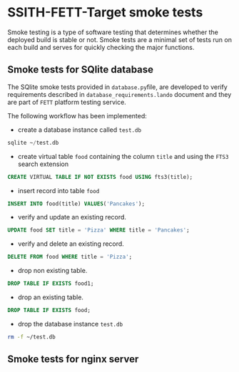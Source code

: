 # SSITH-FETT-Target smoke tests
Smoke testing is a type of software testing that determines whether 
the deployed build is stable or not. Smoke tests are a minimal set 
of tests run on each build and serves for quickly checking the major 
functions.

## Smoke tests for SQlite database
The SQlite smoke tests provided in ``database.py``file, are developed 
to verify requirements described in ``database_requirements.lando`` document 
and they are part of `FETT` platform testing service.

The following workflow has been implemented:
* create a database instance called `test.db`
~~~~sql 
sqlite ~/test.db
~~~~
* create virtual table `food` containing the column `title` and using the `FTS3` search extension
~~~~sql
CREATE VIRTUAL TABLE IF NOT EXISTS food USING fts3(title);
~~~~
* insert record into table `food` 

~~~~sql
INSERT INTO food(title) VALUES('Pancakes');
~~~~
* verify and update an existing record.

~~~~sql
UPDATE food SET title = 'Pizza' WHERE title = 'Pancakes';
~~~~
* verify and delete an existing record.

~~~~sql
DELETE FROM food WHERE title = 'Pizza';
~~~~
* drop non existing table.

~~~~sql
DROP TABLE IF EXISTS food1;
~~~~
* drop an existing table.

~~~~sql
DROP TABLE IF EXISTS food;
~~~~
* drop the database instance `test.db`
~~~bash
rm -f ~/test.db
~~~

## Smoke tests for  nginx server






  

 
 